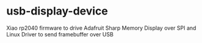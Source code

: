 # usb-display-device
Xiao rp2040 firmware to drive Adafruit Sharp Memory Display over SPI and Linux Driver to send framebuffer over USB
